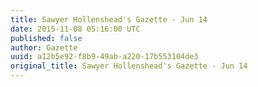 ```yaml
---
title: Sawyer Hollenshead's Gazette - Jun 14
date: 2015-11-08 05:16:00 UTC
published: false
author: Gazette
uuid: a12b5e92-f8b9-49ab-a220-17b553104de3
original_title: Sawyer Hollenshead's Gazette - Jun 14
---
```


